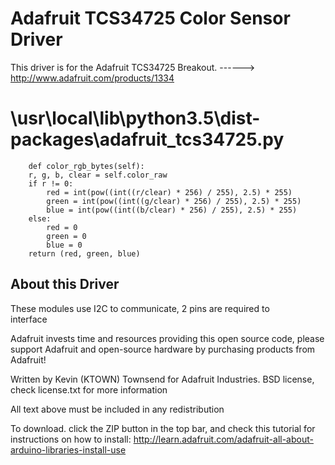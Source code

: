 # Adafruit TCS34725 Color Sensor Driver #

This driver is for the Adafruit TCS34725 Breakout.
    ------> http://www.adafruit.com/products/1334

# \usr\local\lib\python3.5\dist-packages\adafruit_tcs34725.py

        def color_rgb_bytes(self):
        r, g, b, clear = self.color_raw
        if r != 0:
            red = int(pow((int((r/clear) * 256) / 255), 2.5) * 255)
            green = int(pow((int((g/clear) * 256) / 255), 2.5) * 255)
            blue = int(pow((int((b/clear) * 256) / 255), 2.5) * 255)
        else:
            red = 0
            green = 0
            blue = 0
        return (red, green, blue)


## About this Driver ##

These modules use I2C to communicate, 2 pins are required to  
interface

Adafruit invests time and resources providing this open source code, 
please support Adafruit and open-source hardware by purchasing 
products from Adafruit!

Written by Kevin (KTOWN) Townsend for Adafruit Industries.
BSD license, check license.txt for more information

All text above must be included in any redistribution

To download. click the ZIP button in the top bar, and check this tutorial
for instructions on how to install: 
http://learn.adafruit.com/adafruit-all-about-arduino-libraries-install-use

